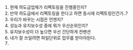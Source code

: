 
1. 현재 하도급업체가 리펙토링을 진행중인지?
2. 만약 하도급에서 리펙토링을 한다고 하면 동시에 리펙토링인건가..?
3. 우리가 바꾸는 시점은 언젠지?
4. 성능과 유지보수성 중에 뭐가 우선순위인지?
5. 유지보수성이 더 높으면 우선 간단하게 컨벤션
6. 내가 잘 쓰일려면 파일단위로 업무를 받아야된다.
7. 